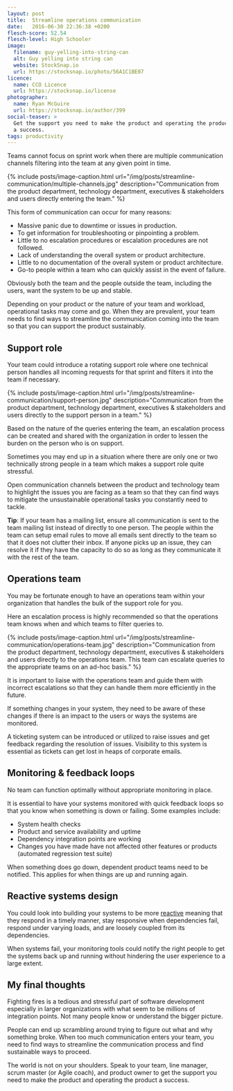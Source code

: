 ```yaml
---
layout: post
title:  Streamline operations communication
date:   2016-06-30 22:36:38 +0200
flesch-score: 52.54
flesch-level: High Schooler
image:
  filename: guy-yelling-into-string-can
  alt: Guy yelling into string can
  website: StockSnap.io
  url: https://stocksnap.io/photo/56A1C1BE07
licence:
  name: CCO Licence
  url: https://stocksnap.io/license
photographer:
  name: Ryan McGuire
  url: https://stocksnap.io/author/399
social-teaser: >
  Get the support you need to make the product and operating the product
  a success.
tags: productivity
---
```


Teams cannot focus on sprint work when there are multiple communication channels
filtering into the team at any given point in time.

{% include posts/image-caption.html
     url="/img/posts/streamline-communication/multiple-channels.jpg"
     description="Communication from the product department, technology department, executives & stakeholders and users directly entering the team."
%}

This form of communication can occur for many reasons:

* Massive panic due to downtime or issues in production.
* To get information for troubleshooting or pinpointing a problem.
* Little to no escalation procedures or escalation procedures are not followed.
* Lack of understanding the overall system or product architecture.
* Little to no documentation of the overall system or product architecture.
* Go-to people within a team who can quickly assist in the event of failure.

Obviously both the team and the people outside the team, including the users,
want the system to be up and stable.

Depending on your product or the nature of your team and workload, operational
tasks may come and go. When they are prevalent, your team needs to find ways to
streamline the communication coming into the team so that you can support the
product sustainably.

## Support role
Your team could introduce a rotating support role where one technical person
handles all incoming requests for that sprint and filters it into the team
if necessary.

{% include posts/image-caption.html
     url="/img/posts/streamline-communication/support-person.jpg"
     description="Communication from the product department, technology department, executives & stakeholders and users directly to the support person in a team."
%}

Based on the nature of the queries entering the team, an escalation process
can be created and shared with the organization in order to lessen the burden
on the person who is on support.

Sometimes you may end up in a situation where there are only one or two
technically strong people in a team which makes a support role quite stressful.

Open communication channels between the product and technology team to highlight
the issues you are facing as a team so that they can find ways to mitigate
the unsustainable operational tasks you constantly need to tackle.

**Tip**: If your team has a mailing list, ensure all communication is sent to
the team mailing list instead of directly to one person. The people within the
team can setup email rules to move all emails sent directly to the team so that
it does not clutter their inbox. If anyone picks up an issue, they can resolve
it if they have the capacity to do so as long as they communicate it with the
rest of the team.

## Operations team
You may be fortunate enough to have an operations team within your organization
that handles the bulk of the support role for you.

Here an escalation process is highly recommended so that the operations team
knows when and which teams to filter queries to.

{% include posts/image-caption.html
     url="/img/posts/streamline-communication/operations-team.jpg"
     description="Communication from the product department, technology department, executives & stakeholders and users directly to the operations team. This team can escalate queries to the appropriate teams on an ad-hoc basis."
%}

It is important to liaise with the operations team and guide them with incorrect
escalations so that they can handle them more efficiently in the future.

If something changes in your system, they need to be aware of these changes if
there is an impact to the users or ways the systems are monitored.

A ticketing system can be introduced or utilized to raise issues and get
feedback regarding the resolution of issues. Visibility to this system is
essential as tickets can get lost in heaps of corporate emails.

## Monitoring & feedback loops
No team can function optimally without appropriate monitoring in place.

It is essential to have your systems monitored with quick feedback loops so that
you know when something is down or failing. Some examples include:

* System health checks
* Product and service availability and uptime
* Dependency integration points are working
* Changes you have made have not affected other features or products
  (automated regression test suite)

When something does go down, dependent product teams need to be notified. This
applies for when things are up and running again.

## Reactive systems design
You could look into building your systems to be more
[reactive](http://www.reactivemanifesto.org/) meaning that they respond in a
timely manner, stay responsive when dependencies fail, respond under varying
loads, and are loosely coupled from its dependencies.

When systems fail, your monitoring tools could notify the right people to get
the systems back up and running without hindering the user experience to a
large extent.

## My final thoughts
Fighting fires is a tedious and stressful part of software development
especially in larger organizations with what seem to be millions of integration
points. Not many people know or understand the bigger picture.

People can end up scrambling around trying to figure out what and why something
broke. When too much communication enters your team, you need to find ways to
streamline the communication process and find sustainable ways to proceed.

The world is not on your shoulders. Speak to your team, line manager,
scrum master (or Agile coach), and product owner to get the support you need
to make the product and operating the product a success.
